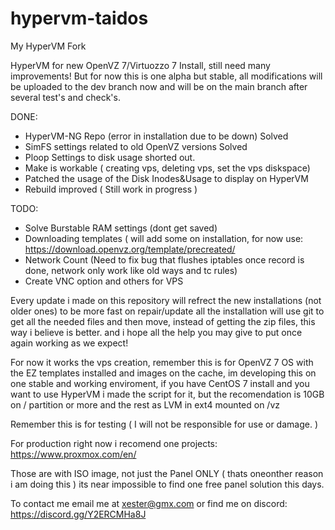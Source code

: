 # hypervm-taidos
My HyperVM Fork

HyperVM for new OpenVZ 7/Virtuozzo 7 Install, still need many improvements! But for now this is one alpha but stable, all modifications will be uploaded to the dev branch now and will be on the main branch after several test's and check's.

DONE:

- HyperVM-NG Repo (error in installation due to be down) Solved
- SimFS settings related to old OpenVZ versions Solved
- Ploop Settings to disk usage shorted out.
- Make is workable ( creating vps, deleting vps, set the vps diskspace)
- Patched the usage of the Disk Inodes&Usage to display on HyperVM
- Rebuild improved ( Still work in progress )

TODO:
- Solve Burstable RAM settings (dont get saved)
- Downloading templates ( will add some on installation, for now use: https://download.openvz.org/template/precreated/
- Network Count (Need to fix bug that flushes iptables once record is done, network only work like old ways and tc rules)
- Create VNC option and others for VPS

Every update i made on this repository will refrect the new installations (not older ones) to be more fast on repair/update all the installation will use git to get all the needed files and then move, instead of getting the zip files, this way i believe is better. and i hope all the help you may give to put once again working as we expect!

For now it works the vps creation, remember this is for OpenVZ 7 OS with the EZ templates installed and images on the cache, im developing this on one stable and working enviroment, if you have CentOS 7 install and you want to use HyperVM i made the script for it, but the recomendation is 10GB on / partition or more and the rest as LVM in ext4 mounted on /vz

Remember this is for testing ( I will not be responsible for use or damage. ) 

For production right now i recomend one projects: https://www.proxmox.com/en/ 

Those are with ISO image, not just the Panel ONLY ( thats oneonther reason i am doing this ) its near impossible to find one free panel solution this days.

To contact me email me at xester@gmx.com or find me on discord: https://discord.gg/Y2ERCMHa8J
